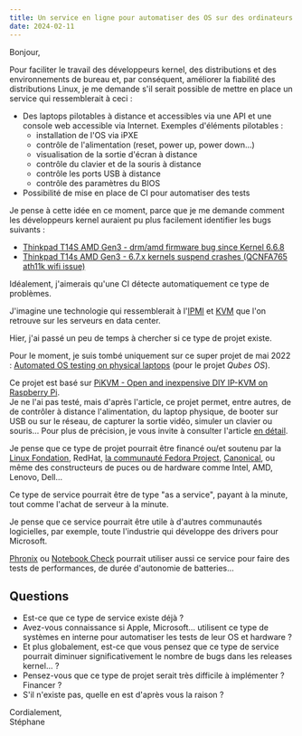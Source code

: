 ```yaml
---
title: Un service en ligne pour automatiser des OS sur des ordinateurs portables physiques ?
date: 2024-02-11
---
```


Bonjour,

Pour faciliter le travail des développeurs kernel, des distributions et des environnements de bureau et, par conséquent, améliorer la fiabilité des distributions Linux, je me demande s'il serait possible de mettre en place un service qui ressemblerait à ceci :

- Des laptops pilotables à distance et accessibles via une API et une console web accessible via Internet. Exemples d'éléments pilotables :
  - installation de l'OS via iPXE
  - contrôle de l'alimentation (reset, power up, power down…)
  - visualisation de la sortie d'écran à distance
  - contrôle du clavier et de la souris à distance
  - contrôle les ports USB à distance
  - contrôle des paramètres du BIOS
- Possibilité de mise en place de CI pour automatiser des tests

Je pense à cette idée en ce moment, parce que je me demande comment les développeurs kernel auraient pu plus facilement identifier les bugs suivants :

- [Thinkpad T14S AMD Gen3 - drm/amd firmware bug since Kernel 6.6.8](https://discussion.fedoraproject.org/t/thinkpad-t14s-amd-gen3-drm-amd-firmware-bug-since-kernel-6-6-8/104888)
- [Thinkpad T14s AMD Gen3 - 6.7.x kernels suspend crashes (QCNFA765 ath11k wifi issue)](https://discussion.fedoraproject.org/t/thinkpad-t14s-amd-gen3-6-7-x-kernels-suspend-crashes-qcnfa765-ath11k-wifi-issue/104887)

Idéalement, j'aimerais qu'une CI détecte automatiquement ce type de problèmes.

J'imagine une technologie qui ressemblerait à l'[IPMI](https://en.wikipedia.org/wiki/Intelligent_Platform_Management_Interface) et [KVM](https://en.wikipedia.org/wiki/KVM_switch) que l'on retrouve sur les serveurs en data center.

Hier, j'ai passé un peu de temps à chercher si ce type de projet existe.

Pour le moment, je suis tombé uniquement sur ce super projet de mai 2022 : [Automated OS testing on physical laptops](https://www.qubes-os.org/news/2022/05/05/automated-os-testing-on-physical-laptops/) (pour le projet _Qubes OS_).

Ce projet est basé sur [PiKVM - Open and inexpensive DIY IP-KVM on Raspberry Pi](https://pikvm.org/).  
Je ne l'ai pas testé, mais d'après l'article, ce projet permet, entre autres, de de contrôler à distance l'alimentation, du laptop physique, de booter sur USB ou sur le réseau, de capturer la sortie vidéo, simuler un clavier ou souris…
Pour plus de précision, je vous invite à consulter l'article [en détail](https://www.qubes-os.org/news/2022/05/05/automated-os-testing-on-physical-laptops/).

Je pense que ce type de projet pourrait être financé ou/et soutenu par la [Linux Fondation](https://www.linuxfoundation.org/), RedHat, [la communauté Fedora Project](https://en.wikipedia.org/wiki/Fedora_Project), [Canonical](<https://en.wikipedia.org/wiki/Canonical_(company)>), ou même des constructeurs de puces ou de hardware comme Intel, AMD, Lenovo, Dell…

Ce type de service pourrait être de type "as a service", payant à la minute, tout comme l'achat de serveur à la minute.

Je pense que ce service pourrait être utile à d'autres communautés logicielles, par exemple, toute l'industrie qui développe des drivers pour Microsoft.

[Phronix](https://www.phoronix.com/) ou [Notebook Check](https://www.notebookcheck.net) pourrait utiliser aussi ce service pour faire des tests de performances, de durée d'autonomie de batteries…

## Questions

- Est-ce que ce type de service existe déjà ?
- Avez-vous connaissance si Apple, Microsoft… utilisent ce type de systèmes en interne pour automatiser les tests de leur OS et hardware ?
- Et plus globalement, est-ce que vous pensez que ce type de service pourrait diminuer significativement le nombre de bugs dans les releases kernel… ?
- Pensez-vous que ce type de projet serait très difficile à implémenter ? Financer ?
- S'il n'existe pas, quelle en est d'après vous la raison ?

Cordialement,  
Stéphane

